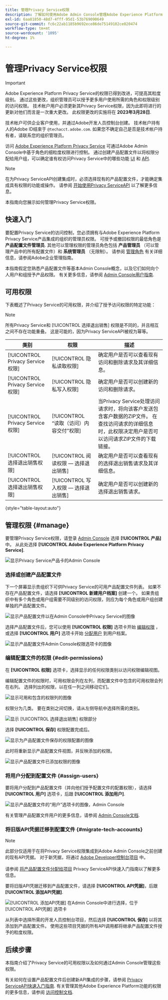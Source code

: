 ```yaml
---
title: 管理Privacy Service权限
description: 了解如何使用Adobe Admin Console管理Adobe Experience Platform Privacy Service的用户权限。
exl-id: 6aa81850-48d7-4fff-95d1-53b769090649
source-git-commit: fc6c22ab1185b9692ece86de75149102ce020474
workflow-type: tm+mt
source-wordcount: '1095'
ht-degree: 1%

---
```


# 管理Privacy Service权限

>[!IMPORTANT]
>
>Adobe Experience Platform Privacy Service的权限已得到改进，可提高其粒度级别。 通过这些更改，组织管理员可以授予更多用户使用所需的角色和权限级别的访问权限。 技术帐户用户必须更新其Privacy Service权限，因为此即将进行的更新对他们而言是一次重大更改。 此权限更改的实施将在 **2023年3月28日**.
>
>技术帐户可供企业客户使用，并通过Adobe开发人员控制台创建。 技术帐户持有人的Adobe ID结束于 `@techacct.adobe.com`. 如果您不确定自己是否是技术帐户持有者，请联系您的组织管理员。

访问 [Adobe Experience Platform Privacy Service](./home.md) 可通过Adobe Admin Console中基于角色的细粒度权限进行控制。 通过创建产品配置文件以将权限分配给用户组，可以确定谁有权访问Privacy Service中的哪些功能 [UI](./ui/overview.md) 和 [API](./api/overview.md).

>[!NOTE]
>
>在为Privacy ServiceAPI创建集成时，必须选择现有的产品配置文件，才能确定集成具有权限的功能或操作。 请参阅 [开始使用Privacy ServiceAPI](./api/getting-started.md) 以了解更多信息。

本指南向您展示如何管理Privacy Service权限。

## 快速入门

要配置Privacy Service的访问控制，您必须拥有与Adobe Experience Platform Privacy Service产品集成的组织的管理员权限。 可授予或撤回权限的最低角色是 **产品配置文件管理员**. 其他可以管理权限的管理员角色包括 **产品管理员** （可以管理产品中的所有配置文件）和 **系统管理员** （无限制）。 请参阅 [管理角色](https://helpx.adobe.com/enterprise/using/admin-roles.html) 有关详细信息，请参阅Adobe企业管理指南。

本指南假定您熟悉产品配置文件等基本Admin Console概念，以及它们如何向个人用户和组授予产品权限。 有关更多信息，请参阅 [Admin Console用户指南](https://helpx.adobe.com/cn/enterprise/using/admin-console.html).

## 可用权限

下表概述了Privacy Service的可用权限，并介绍了授予访问权限的特定功能：

>[!NOTE]
>
>所有Privacy Service和 [!UICONTROL 选择退出销售] 权限是不同的，并且相互之间不存在功能重叠。 这是可能的，因为Privacy ServiceAPI被视为幂等。

| 类别 | 权限 | 描述 |
| --- | --- | --- |
| [!UICONTROL Privacy Service权限] | [!UICONTROL 隐私读取权限] | 确定用户是否可以查看现有访问和删除请求及其详细信息。 |
| [!UICONTROL Privacy Service权限] | [!UICONTROL 隐私写入权限] | 确定用户是否可以创建新的访问和删除请求。 |
| [!UICONTROL Privacy Service权限] | [!UICONTROL “读取（访问）内容交付”权限] | 当Privacy Service处理访问请求时，将向该客户发送包含客户数据的ZIP文件。 在查找访问请求的详细信息时，此权限决定用户是否可以访问请求ZIP文件的下载链接。 |
| [!UICONTROL 选择退出销售权限] | [!UICONTROL 阅读权限 — 选择退出销售] | 确定用户是否可以查看现有的选择退出销售请求及其详细信息。 |
| [!UICONTROL 选择退出销售权限] | [!UICONTROL 写入权限 — 选择退出销售] | 确定用户是否可以创建新的选择退出销售请求。 |

{style="table-layout:auto"}

## 管理权限 {#manage}

要管理Privacy Service权限，请登录 [Admin Console](https://adminconsole.adobe.com/) 选择 **[!UICONTROL 产品]** 中。 从此处选择 **[!UICONTROL Adobe Experience Platform Privacy Service]**.

![显示Privacy Service产品卡的Admin Console](./images/permissions/privacy-service-card.png)

### 选择或创建产品配置文件

下一个屏幕显示贵组织下可供Privacy Service的可用产品配置文件列表。 如果不存在产品配置文件，请选择 **[!UICONTROL 新建用户档案]** 创建一个。 如果贵组织中有多个角色或用户组需要不同级别的访问权限，则应为每个角色或用户组创建单独的产品配置文件。

![显示产品配置文件以在Admin Console中Privacy Service的图像](./images/permissions/select-or-create-profile.png)

选择产品配置文件后，您可以使用 **[!UICONTROL 权限]** 选项卡开始 [编辑权限](#edit-permissions) ，或选择 **[!UICONTROL 用户]** 选项卡开始 [分配用户](#assign-users) 到用户档案。

![显示产品配置文件Admin Console权限选项卡的图像](./images/permissions/users-permissions-tabs.png)

### 编辑配置文件的权限 {#edit-permissions}

在 **[!UICONTROL 权限]** 选项卡，选择显示的任何权限类别以访问权限编辑视图。

编辑配置文件的权限时，可用权限会列在左列，而配置文件中包含的可用权限会列在右列。 选择列出的权限，以在任一列之间移动它们。

![显示可用和包含的权限列的图像](./images/permissions/edit-permissions.png)

权限分为几类。 要在类别之间切换，请从左侧导航中选择所需的类别。

![显示 [!UICONTROL 选择退出销售] 权限部分](./images/permissions/switch-category.png)

选择 **[!UICONTROL 保存]** 权限配置完成后。

![显示为产品配置文件保存的权限配置的图像](./images/permissions/save-permissions.png)

此时将重新显示产品配置文件视图，并反映添加的权限。

![显示产品配置文件已添加权限的图像](./images/permissions/permissions-added.png)

### 将用户分配到配置文件 {#assign-users}

要将用户分配到产品配置文件（并向他们授予配置文件的配置权限），请选择 **[!UICONTROL 用户]** 选项卡，后跟 **[!UICONTROL 添加用户]**.

![显示产品配置文件的“用户”选项卡的图像，Admin Console](./images/permissions/manage-users.png)

有关管理产品配置文件用户的更多信息，请参阅 [Admin Console文档](https://helpx.adobe.com/enterprise/using/manage-product-profiles.html).

### 将旧版API凭据迁移到配置文件 {#migrate-tech-accounts}

>[!NOTE]
>
>此部分仅适用于在将Privacy Service权限集成到Adobe Admin Console之前创建的现有API凭据。 对于新凭据，将通过 [Adobe Developer控制台项目](https://developer.adobe.com/developer-console/docs/guides/projects/) 中。<br><br>请参阅 [将产品配置文件分配给项目](./api/getting-started.md#product-profiles) Privacy ServiceAPI快速入门指南以了解更多信息。

要将旧版API凭据迁移到产品配置文件，请选择 **[!UICONTROL API凭据]**，后跟 **[!UICONTROL 添加API凭据]**.

![[!UICONTROL 添加API凭据] 在Admin Console中进行选择，位于 [!UICONTROL API凭据] 选项卡](./images/permissions/api-credentials.png)

从列表中选择所需的开发人员控制台项目，然后选择 **[!UICONTROL 保存]** 以将其添加到产品配置文件。 使用这些项目凭据的所有API调用都将继承产品配置文件授予的粒度权限。

## 后续步骤

本指南介绍了Privacy Service的可用权限以及如何通过Admin Console管理这些权限。

有关如何在设置产品配置文件后创建新API集成的步骤，请参阅 [Privacy ServiceAPI快速入门指南](./api/getting-started.md). 有关管理其他Adobe Experience Platform功能的权限的更多信息，请参阅 [访问控制文档](../access-control/home.md).
